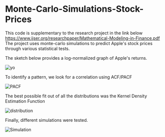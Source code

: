 # Monte-Carlo-Simulations-Stock-Prices
This code is supplementary to the research project in the link below
https://www.ijser.org/researchpaper/Mathematical-Modeling-in-Finance.pdf
The project uses monte-carlo simulations to predict Apple's stock prices through various statistical tests.

The sketch below provides a log-normalized graph of Apple's returns.

![yo](https://user-images.githubusercontent.com/62230387/90967987-fcc42c00-e49b-11ea-8d93-cadf1ea7df0f.PNG)

To identify a pattern, we look for a correlation using ACF/PACF

![PACF](https://user-images.githubusercontent.com/62230387/90967986-fb92ff00-e49b-11ea-87f7-5669f3789945.PNG)

The best possible fit out of all the distributions was the Kernel Density Estimation Function

![distribution](https://user-images.githubusercontent.com/62230387/90967985-f8980e80-e49b-11ea-827e-da239201ccb4.PNG)

Finally, different simulations were tested.

![Simulation](https://user-images.githubusercontent.com/62230387/90967984-f59d1e00-e49b-11ea-9425-d207ac98bc27.PNG)





